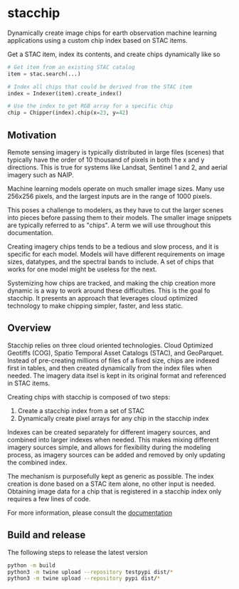 # stacchip

Dynamically create image chips for earth observation machine learning
applications using a custom chip index based on STAC items.

Get a STAC item, index its contents, and create chips dynamically
like so

```python
# Get item from an existing STAC catalog
item = stac.search(...)

# Index all chips that could be derived from the STAC item
index = Indexer(item).create_index()

# Use the index to get RGB array for a specific chip
chip = Chipper(index).chip(x=23, y=42)
```

## Motivation

Remote sensing imagery is typically distributed in large files (scenes)
that typically have the order of 10 thousand of pixels in both the x and y
directions. This is true for systems like Landsat, Sentinel 1 and 2, and
aerial imagery such as NAIP.

Machine learning models operate on much smaller image sizes. Many use
256x256 pixels, and the largest inputs are in the range of 1000 pixels.

This poses a challenge to modelers, as they have to cut the larger scenes
into pieces before passing them to their models. The smaller image snippets
are typically referred to as "chips". A term we will use throughout this
documentation.

Creating imagery chips tends to be a tedious and slow process, and it is
specific for each model. Models will have different requirements on image
sizes, datatypes, and the spectral bands to include. A set of chips that
works for one model might be useless for the next.

Systemizing how chips are tracked, and making the chip creation more dynamic
is a way to work around these difficulties. This is the goal fo stacchip. It
presents an approach that leverages cloud optimized technology to make chipping
simpler, faster, and less static.

## Overview

Stacchip relies on three cloud oriented technologies. Cloud Optimized Geotiffs
(COG), Spatio Temporal Asset Catalogs (STAC), and GeoParquet. Instead of pre-creating millions of files of a fixed size, chips are indexed first in tables, and then created dynamically from the index files when needed. The imagery data itsel is kept in its original format and referenced in STAC items.

Creating chips with stacchip is composed of two steps:

1. Create a stacchip index from a set of STAC
2. Dynamically create pixel arrays for any chip in the stacchip index

Indexes can be created separately for different imagery sources, and combined
into larger indexes when needed. This makes mixing different imagery sources
simple, and allows for flexibility during the modeling process, as imagery sources
can be added and removed by only updating the combined index.

The mechanism is purposefully kept as generic as possible. The index creation
is done based on a STAC item alone, no other input is needed. Obtaining image
data for a chip that is registered in a stacchip index only requires a few
lines of code.

For more information, please consult the [documentation](https://clay-foundation.github.io/stacchip/)


## Build and release

The following steps to release the latest version

```bash
python -m build
python3 -m twine upload --repository testpypi dist/*
python3 -m twine upload --repository pypi dist/*
```
